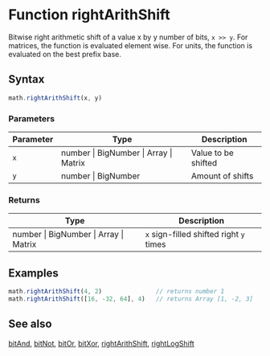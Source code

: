 <!-- Note: This file is automatically generated from source code comments. Changes made in this file will be overridden. -->
# Function rightArithShift
Bitwise right arithmetic shift of a value x by y number of bits, `x >> y`.
For matrices, the function is evaluated element wise.
For units, the function is evaluated on the best prefix base.
## Syntax
```js
math.rightArithShift(x, y)
```
### Parameters
Parameter | Type | Description
--------- | ---- | -----------
`x` | number &#124; BigNumber &#124; Array &#124; Matrix | Value to be shifted
`y` | number &#124; BigNumber | Amount of shifts
### Returns
Type | Description
---- | -----------
number &#124; BigNumber &#124; Array &#124; Matrix | `x` sign-filled shifted right `y` times
## Examples
```js
math.rightArithShift(4, 2)               // returns number 1
math.rightArithShift([16, -32, 64], 4)   // returns Array [1, -2, 3]
```
## See also
[bitAnd](bitAnd.md),
[bitNot](bitNot.md),
[bitOr](bitOr.md),
[bitXor](bitXor.md),
[rightArithShift](rightArithShift.md),
[rightLogShift](rightLogShift.md)
